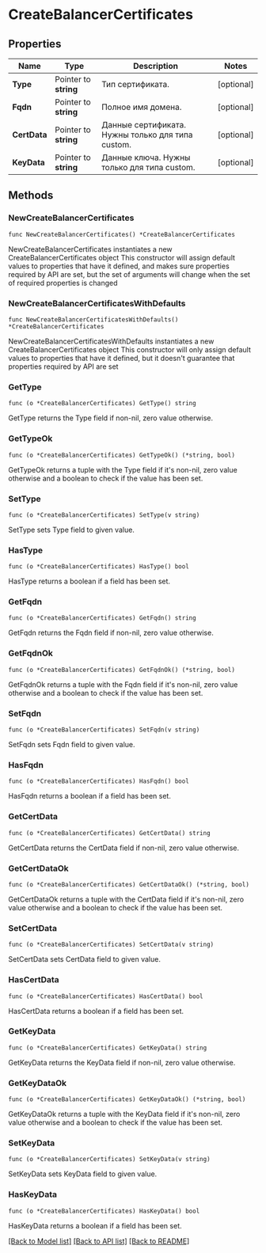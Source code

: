 # CreateBalancerCertificates

## Properties

Name | Type | Description | Notes
------------ | ------------- | ------------- | -------------
**Type** | Pointer to **string** | Тип сертификата. | [optional] 
**Fqdn** | Pointer to **string** | Полное имя домена. | [optional] 
**CertData** | Pointer to **string** | Данные сертификата. Нужны только для типа custom. | [optional] 
**KeyData** | Pointer to **string** | Данные ключа. Нужны только для типа custom. | [optional] 

## Methods

### NewCreateBalancerCertificates

`func NewCreateBalancerCertificates() *CreateBalancerCertificates`

NewCreateBalancerCertificates instantiates a new CreateBalancerCertificates object
This constructor will assign default values to properties that have it defined,
and makes sure properties required by API are set, but the set of arguments
will change when the set of required properties is changed

### NewCreateBalancerCertificatesWithDefaults

`func NewCreateBalancerCertificatesWithDefaults() *CreateBalancerCertificates`

NewCreateBalancerCertificatesWithDefaults instantiates a new CreateBalancerCertificates object
This constructor will only assign default values to properties that have it defined,
but it doesn't guarantee that properties required by API are set

### GetType

`func (o *CreateBalancerCertificates) GetType() string`

GetType returns the Type field if non-nil, zero value otherwise.

### GetTypeOk

`func (o *CreateBalancerCertificates) GetTypeOk() (*string, bool)`

GetTypeOk returns a tuple with the Type field if it's non-nil, zero value otherwise
and a boolean to check if the value has been set.

### SetType

`func (o *CreateBalancerCertificates) SetType(v string)`

SetType sets Type field to given value.

### HasType

`func (o *CreateBalancerCertificates) HasType() bool`

HasType returns a boolean if a field has been set.

### GetFqdn

`func (o *CreateBalancerCertificates) GetFqdn() string`

GetFqdn returns the Fqdn field if non-nil, zero value otherwise.

### GetFqdnOk

`func (o *CreateBalancerCertificates) GetFqdnOk() (*string, bool)`

GetFqdnOk returns a tuple with the Fqdn field if it's non-nil, zero value otherwise
and a boolean to check if the value has been set.

### SetFqdn

`func (o *CreateBalancerCertificates) SetFqdn(v string)`

SetFqdn sets Fqdn field to given value.

### HasFqdn

`func (o *CreateBalancerCertificates) HasFqdn() bool`

HasFqdn returns a boolean if a field has been set.

### GetCertData

`func (o *CreateBalancerCertificates) GetCertData() string`

GetCertData returns the CertData field if non-nil, zero value otherwise.

### GetCertDataOk

`func (o *CreateBalancerCertificates) GetCertDataOk() (*string, bool)`

GetCertDataOk returns a tuple with the CertData field if it's non-nil, zero value otherwise
and a boolean to check if the value has been set.

### SetCertData

`func (o *CreateBalancerCertificates) SetCertData(v string)`

SetCertData sets CertData field to given value.

### HasCertData

`func (o *CreateBalancerCertificates) HasCertData() bool`

HasCertData returns a boolean if a field has been set.

### GetKeyData

`func (o *CreateBalancerCertificates) GetKeyData() string`

GetKeyData returns the KeyData field if non-nil, zero value otherwise.

### GetKeyDataOk

`func (o *CreateBalancerCertificates) GetKeyDataOk() (*string, bool)`

GetKeyDataOk returns a tuple with the KeyData field if it's non-nil, zero value otherwise
and a boolean to check if the value has been set.

### SetKeyData

`func (o *CreateBalancerCertificates) SetKeyData(v string)`

SetKeyData sets KeyData field to given value.

### HasKeyData

`func (o *CreateBalancerCertificates) HasKeyData() bool`

HasKeyData returns a boolean if a field has been set.


[[Back to Model list]](../README.md#documentation-for-models) [[Back to API list]](../README.md#documentation-for-api-endpoints) [[Back to README]](../README.md)


